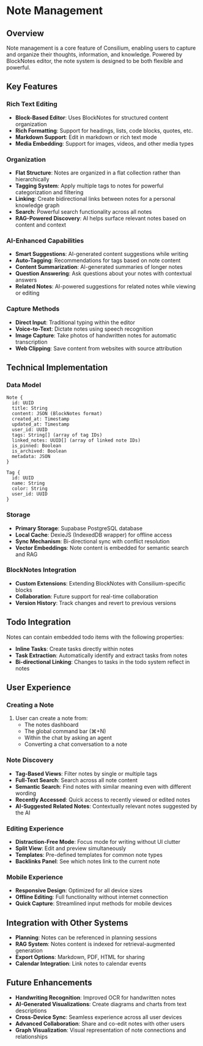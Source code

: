 # Note Management

## Overview

Note management is a core feature of Consilium, enabling users to capture and organize their thoughts, information, and knowledge. Powered by BlockNotes editor, the note system is designed to be both flexible and powerful.

## Key Features

### Rich Text Editing

- **Block-Based Editor**: Uses BlockNotes for structured content organization
- **Rich Formatting**: Support for headings, lists, code blocks, quotes, etc.
- **Markdown Support**: Edit in markdown or rich text mode
- **Media Embedding**: Support for images, videos, and other media types

### Organization

- **Flat Structure**: Notes are organized in a flat collection rather than hierarchically
- **Tagging System**: Apply multiple tags to notes for powerful categorization and filtering
- **Linking**: Create bidirectional links between notes for a personal knowledge graph
- **Search**: Powerful search functionality across all notes
- **RAG-Powered Discovery**: AI helps surface relevant notes based on content and context

### AI-Enhanced Capabilities

- **Smart Suggestions**: AI-generated content suggestions while writing
- **Auto-Tagging**: Recommendations for tags based on note content
- **Content Summarization**: AI-generated summaries of longer notes
- **Question Answering**: Ask questions about your notes with contextual answers
- **Related Notes**: AI-powered suggestions for related notes while viewing or editing

### Capture Methods

- **Direct Input**: Traditional typing within the editor
- **Voice-to-Text**: Dictate notes using speech recognition
- **Image Capture**: Take photos of handwritten notes for automatic transcription
- **Web Clipping**: Save content from websites with source attribution

## Technical Implementation

### Data Model

```
Note {
  id: UUID
  title: String
  content: JSON (BlockNotes format)
  created_at: Timestamp
  updated_at: Timestamp
  user_id: UUID
  tags: String[] (array of tag IDs)
  linked_notes: UUID[] (array of linked note IDs)
  is_pinned: Boolean
  is_archived: Boolean
  metadata: JSON
}

Tag {
  id: UUID
  name: String
  color: String
  user_id: UUID
}
```

### Storage

- **Primary Storage**: Supabase PostgreSQL database
- **Local Cache**: DexieJS (IndexedDB wrapper) for offline access
- **Sync Mechanism**: Bi-directional sync with conflict resolution
- **Vector Embeddings**: Note content is embedded for semantic search and RAG

### BlockNotes Integration

- **Custom Extensions**: Extending BlockNotes with Consilium-specific blocks
- **Collaboration**: Future support for real-time collaboration
- **Version History**: Track changes and revert to previous versions

## Todo Integration

Notes can contain embedded todo items with the following properties:

- **Inline Tasks**: Create tasks directly within notes
- **Task Extraction**: Automatically identify and extract tasks from notes
- **Bi-directional Linking**: Changes to tasks in the todo system reflect in notes

## User Experience

### Creating a Note

1. User can create a note from:
   - The notes dashboard
   - The global command bar (⌘+N)
   - Within the chat by asking an agent
   - Converting a chat conversation to a note

### Note Discovery

- **Tag-Based Views**: Filter notes by single or multiple tags
- **Full-Text Search**: Search across all note content
- **Semantic Search**: Find notes with similar meaning even with different wording
- **Recently Accessed**: Quick access to recently viewed or edited notes
- **AI-Suggested Related Notes**: Contextually relevant notes suggested by the AI

### Editing Experience

- **Distraction-Free Mode**: Focus mode for writing without UI clutter
- **Split View**: Edit and preview simultaneously
- **Templates**: Pre-defined templates for common note types
- **Backlinks Panel**: See which notes link to the current note

### Mobile Experience

- **Responsive Design**: Optimized for all device sizes
- **Offline Editing**: Full functionality without internet connection
- **Quick Capture**: Streamlined input methods for mobile devices

## Integration with Other Systems

- **Planning**: Notes can be referenced in planning sessions
- **RAG System**: Notes content is indexed for retrieval-augmented generation
- **Export Options**: Markdown, PDF, HTML for sharing
- **Calendar Integration**: Link notes to calendar events

## Future Enhancements

- **Handwriting Recognition**: Improved OCR for handwritten notes
- **AI-Generated Visualizations**: Create diagrams and charts from text descriptions
- **Cross-Device Sync**: Seamless experience across all user devices
- **Advanced Collaboration**: Share and co-edit notes with other users
- **Graph Visualization**: Visual representation of note connections and relationships 